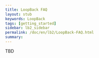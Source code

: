 ```yaml
---
title: LoopBack FAQ
layout: stub
keywords: LoopBack
tags: [getting_started]
sidebar: lb2_sidebar
permalink: /doc/en/lb2/LoopBack-FAQ.html
summary:
---
```


TBD
